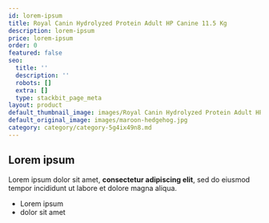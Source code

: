 ```yaml
---
id: lorem-ipsum
title: Royal Canin Hydrolyzed Protein Adult HP Canine 11.5 Kg
description: lorem-ipsum
price: lorem-ipsum
order: 0
featured: false
seo:
  title: ''
  description: ''
  robots: []
  extra: []
  type: stackbit_page_meta
layout: product
default_thumbnail_image: images/Royal Canin Hydrolyzed Protein Adult HP Canine.jpg
default_original_image: images/maroon-hedgehog.jpg
category: category/category-5g4ix49n8.md
---
```

## Lorem ipsum

Lorem ipsum dolor sit amet, **consectetur adipiscing elit**, sed do eiusmod tempor incididunt ut labore et dolore magna aliqua.

- Lorem ipsum
- dolor sit amet